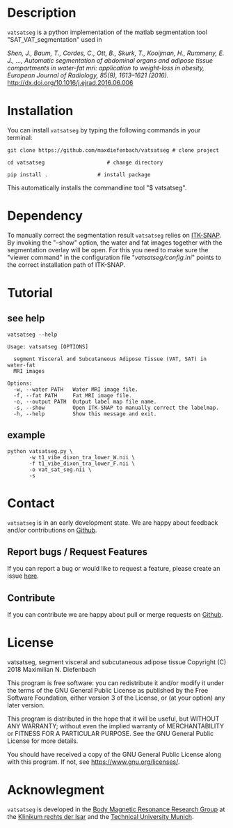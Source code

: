 

# Description

`vatsatseg` is a python implementation of the matlab segmentation tool "SAT\_VAT\_segmentation" used in

*Shen, J., Baum, T., Cordes, C., Ott, B., Skurk, T., Kooijman, H., Rummeny, E. J., …, Automatic segmentation of abdominal organs and adipose tissue compartments in water-fat mri: application to weight-loss in obesity, European Journal of Radiology, 85(9), 1613–1621 (2016).*
<http://dx.doi.org/10.1016/j.ejrad.2016.06.006>


# Installation

You can install `vatsatseg` by typing the following commands in your terminal:

    git clone https://github.com/maxdiefenbach/vatsatseg # clone project

    cd vatsatseg                    # change directory

    pip install .                # install package

This automatically installs the commandline tool "$ vatsatseg".


# Dependency

To manually correct the segmentation result `vatsatseg` relies on [ITK-SNAP](http://www.itksnap.org).
By invoking the "&#x2013;show" option, the water and fat images together with the segmentation overlay will be open. For this you need to make sure the "viewer command" in the configuration file "*vatsatseg/config.ini*" points to the correct installation path of ITK-SNAP.


# Tutorial


## see help

    vatsatseg --help

    Usage: vatsatseg [OPTIONS]

      segment Visceral and Subcutaneous Adipose Tissue (VAT, SAT) in water-fat
      MRI images

    Options:
      -w, --water PATH   Water MRI image file.
      -f, --fat PATH     Fat MRI image file.
      -o, --output PATH  Output label map file name.
      -s, --show         Open ITK-SNAP to manually correct the labelmap.
      -h, --help         Show this message and exit.


## example

    python vatsatseg.py \
           -w t1_vibe_dixon_tra_lower_W.nii \
           -f t1_vibe_dixon_tra_lower_F.nii \
           -o vat_sat_seg.nii \
           -s


# Contact

`vatsatseg` is in an early development state. We are happy about feedback and/or contributions on [Github](https://github.com/maxdiefenbach/vatsatseg).


## Report bugs / Request Features

If you can report a bug or would like to request a feature, please create an issue [here](https://github.com/maxdiefenbach/vatsatseg/issues).


## Contribute

If you can contribute we are happy about pull or merge requests on [Github](https://github.com/maxdiefenbach/vatsatseg).


# License

vatsatseg, segment visceral and subcutaneous adipose tissue
Copyright (C) 2018 Maximilian N. Diefenbach

This program is free software: you can redistribute it and/or modify
it under the terms of the GNU General Public License as published by
the Free Software Foundation, either version 3 of the License, or
(at your option) any later version.

This program is distributed in the hope that it will be useful,
but WITHOUT ANY WARRANTY; without even the implied warranty of
MERCHANTABILITY or FITNESS FOR A PARTICULAR PURPOSE.  See the
GNU General Public License for more details.

You should have received a copy of the GNU General Public License
along with this program.  If not, see <https://www.gnu.org/licenses/>.


# Acknowlegment

`vatsatseg` is developed in the [Body Magnetic Resonance Research Group](http://www.bmrrgroup.de) at the [Klinikum rechts der Isar](http://www.mri.tum.de/) and the [Technical University Munich](http://www.tum.de/).
